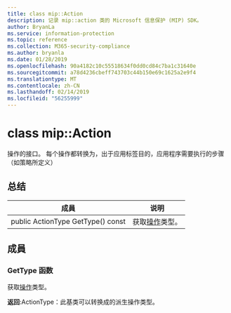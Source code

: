 ```yaml
---
title: class mip::Action
description: 记录 mip::action 类的 Microsoft 信息保护 (MIP) SDK。
author: BryanLa
ms.service: information-protection
ms.topic: reference
ms.collection: M365-security-compliance
ms.author: bryanla
ms.date: 01/28/2019
ms.openlocfilehash: 90a4182c10c55518634f0dd0cd84c7ba1c31640e
ms.sourcegitcommit: a78d4236cbeff743703c44b150e69c1625a2e9f4
ms.translationtype: MT
ms.contentlocale: zh-CN
ms.lasthandoff: 02/14/2019
ms.locfileid: "56255999"
---
```

# <a name="class-mipaction"></a>class mip::Action 
操作的接口。 每个操作都转换为，出于应用标签目的，应用程序需要执行的步骤（如策略所定义）
  
## <a name="summary"></a>总结
 成員                        | 说明                                
--------------------------------|---------------------------------------------
public ActionType GetType() const  |  获取[操作](class_mip_action.md)类型。
  
## <a name="members"></a>成員
  
### <a name="gettype-function"></a>GetType 函数
获取[操作](class_mip_action.md)类型。

  
**返回**:ActionType：此基类可以转换成的派生操作类型。
